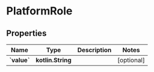 
# PlatformRole

## Properties
Name | Type | Description | Notes
------------ | ------------- | ------------- | -------------
**&#x60;value&#x60;** | **kotlin.String** |  |  [optional]



